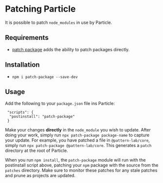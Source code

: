 # Patching Particle

It is possible to patch `node_modules` in use by Particle.

## Requirements

- [patch package](https://www.npmjs.com/package/patch-package) adds the ability
  to patch packages directly.

## Installation

- `npm i patch-package --save-dev`

## Usage

Add the following to your `package.json` file ins Particle:

```
 "scripts": {
  "postinstall": "patch-package"
 }
```

Make your changes **directly** in the `node_module` you wish to update. After
doing your work, simply run `npx patch-package package-name` to capture your
update. For example, you have patched a file in `@pattern-lab/core`, simply run
`npx patch-package @pattern-lab/core`. This generates a `patch` directory at the
root of Particle.

When you run `npm install`, the `patch-package` module will run with the
postinstall script above, patching your `npm` package with the source from the
`patches` directory. Make sure to monitor these patches for any stale patches
and prune as projects are updated.
